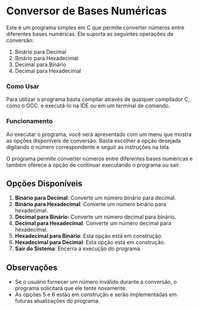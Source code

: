 # Conversor de Bases Numéricas

Este é um programa simples em C que permite converter números entre diferentes bases numéricas. Ele suporta as seguintes operações de conversão:

1. Binário para Decimal
2. Binário para Hexadecimal
3. Decimal para Binário
4. Decimal para Hexadecimal

### Como Usar

Para utilizar o programa basta compilar através de qualquer compilador C, como o GCC. e executá-lo na IDE ou em um terminal de comando.


### Funcionamento

Ao executar o programa, você será apresentado com um menu que mostra as opções disponíveis de conversão. Basta escolher a opção desejada digitando o número correspondente e seguir as instruções na tela.

O programa permite converter números entre diferentes bases numéricas e também oferece a opção de continuar executando o programa ou sair.

## Opções Disponíveis

1. **Binário para Decimal**: Converte um número binário para decimal.
2. **Binário para Hexadecimal**: Converte um número binário para hexadecimal.
3. **Decimal para Binário**: Converte um número decimal para binário.
4. **Decimal para Hexadecimal**: Converte um número decimal para hexadecimal.
5. **Hexadecimal para Binário**: Esta opção está em construção.
6. **Hexadecimal para Decimal**: Esta opção está em construção.
7. **Sair do Sistema**: Encerra a execução do programa.

## Observações

- Se o usuário fornecer um número inválido durante a conversão, o programa solicitará que ele tente novamente.
- As opções 5 e 6 estão em construção e serão implementadas em futuras atualizações do programa.
